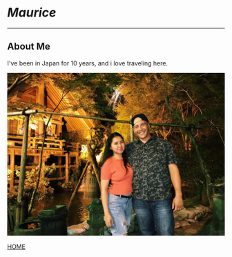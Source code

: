 # *Maurice*
------------------------------------------------------
## About Me

I've been in Japan for 10 years, and i love traveling here.

![ME](appleandme.JPG "Apple and Maurice")

[HOME](index.md)
